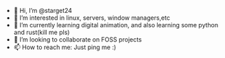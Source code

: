 - 👋 Hi, I’m @starget24
- 👀 I’m interested in linux, servers, window managers,etc
- 🌱 I’m currently learning digital animation, and also learning some python and rust(kill me pls)
- 💞️ I’m looking to collaborate on FOSS projects
- 📫 How to reach me: Just ping me :)

